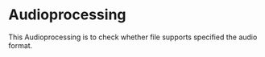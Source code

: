 # Audioprocessing
This Audioprocessing is to check whether file supports specified the audio format.
